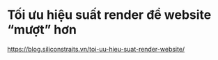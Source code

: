 # Tối ưu hiệu suất render để website “mượt” hơn
https://blog.siliconstraits.vn/toi-uu-hieu-suat-render-website/
